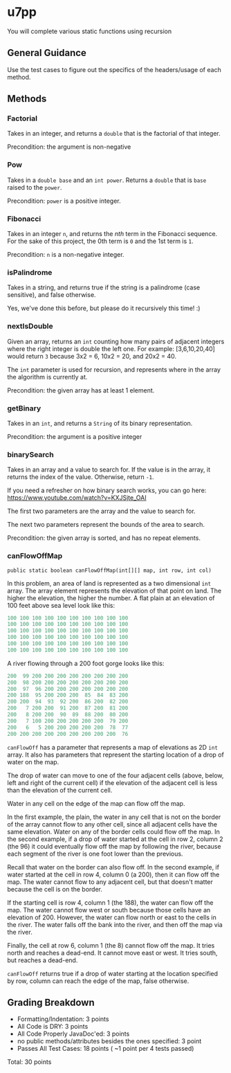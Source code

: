 # u7pp

You will complete various static functions using recursion

## General Guidance

Use the test cases to figure out the specifics of the headers/usage of each method.

## Methods

### Factorial

Takes in an integer, and returns a `double` that is the factorial of that integer.

Precondition: the argument is non-negative

### Pow

Takes in a `double base` and an `int power`. Returns a `double` that is `base` raised to the `power`.

Precondition: `power` is a positive integer.

### Fibonacci

Takes in an integer `n`, and returns the *nth* term in the Fibonacci sequence.
For the sake of this project, the 0th term is `0` and the 1st term is `1`.

Precondition: `n` is a non-negative integer.

### isPalindrome

Takes in a string, and returns true if the string is a palindrome (case sensitive), and false otherwise.

Yes, we've done this before, but please do it recursively this time! :)

### nextIsDouble

Given an array, returns an `int` counting how many pairs of adjacent integers where the right integer is double the left one. For example: [3,6,10,20,40] would return `3` because 3x2 = 6, 10x2 = 20, and 20x2 = 40.

The `int` parameter is used for recursion, and represents where in the array the algorithm is currently at.

Precondition: the given array has at least 1 element.

### getBinary

Takes in an `int`, and returns a `String` of its binary representation.

Precondition: the argument is a positive integer

### binarySearch

Takes in an array and a value to search for. If the value is in the array, it returns the index of the value. Otherwise, return `-1`.

If you need a refresher on how binary search works, you can go here: <https://www.youtube.com/watch?v=KXJSjte_OAI>

The first two parameters are the array and the value to search for.

The next two parameters represent the bounds of the area to search.

Precondition: the given array is sorted, and has no repeat elements.

### canFlowOffMap

`public static boolean canFlowOffMap(int[][] map, int row, int col)`


In this problem, an area of land is represented as a two dimensional `int` array. The array element represents the elevation of that point on land. The higher the elevation, the higher the number. A flat plain at an elevation of 100 feet above sea level look like this:

``` java
100 100 100 100 100 100 100 100 100 100
100 100 100 100 100 100 100 100 100 100
100 100 100 100 100 100 100 100 100 100
100 100 100 100 100 100 100 100 100 100
100 100 100 100 100 100 100 100 100 100
100 100 100 100 100 100 100 100 100 100
```

A river flowing through a 200 foot gorge looks like this:

``` java
200  99 200 200 200 200 200 200 200 200
200  98 200 200 200 200 200 200 200 200
200  97  96 200 200 200 200 200 200 200
200 188  95 200 200 200  85  84  83 200
200 200  94  93  92 200  86 200  82 200
200   7 200 200  91 200  87 200  81 200
200   8 200 200  90  89  88 200  80 200
200   7 100 200 200 200 200 200  79 200
200   6   5 200 200 200 200 200  78  77
200 200 200 200 200 200 200 200 200  76
```

`canFlowOff` has a parameter that represents a map of elevations as 2D `int` array. It also has parameters that represent the starting location of a drop of water on the map.

The drop of water can move to one of the four adjacent cells (above, below, left and right of the current cell) if the elevation of the adjacent cell is less than the elevation of the current cell.

Water in any cell on the edge of the map can flow off the map.

In the first example, the plain, the water in any cell that is not on the border of the array cannot flow to any other cell, since all adjacent cells have the same elevation. Water on any of the border cells could flow off the map. In the second example, if a drop of water started at the cell in row 2, column 2 (the 96) it could eventually flow off the map by following the river, because each segment of the river is one foot lower than the previous.

Recall that water on the border can also flow off. In the second example, if water started at the cell in row 4, column 0 (a 200), then it can flow off the map. The water cannot flow to any adjacent cell, but that doesn't matter because the cell is on the border.

If the starting cell is row 4, column 1 (the 188), the water can flow off the map. The water cannot flow west or south because those cells have an elevation of 200. However, the water can flow north or east to the cells in the river. The water falls off the bank into the river, and then off the map via the river.

Finally, the cell at row 6, column 1 (the 8) cannot flow off the map. It tries north and reaches a dead-end. It cannot move east or west. It tries south, but reaches a dead-end.

`canFlowOff` returns true if a drop of water starting at the location specified by row, column can reach the edge of the map, false otherwise.

## Grading Breakdown

* Formatting/Indentation: 3 points
* All Code is DRY: 3 points
* All Code Properly JavaDoc'ed: 3 points
* no public methods/attributes besides the ones specified: 3 point
* Passes All Test Cases: 18 points ( ~1 point per 4 tests passed)
  
Total: 30 points
 
